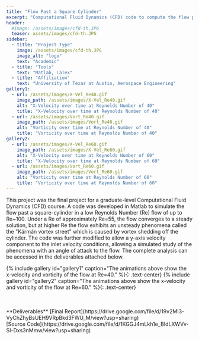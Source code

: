```yaml
---
title: "Flow Past a Square Cylinder"
excerpt: "Computational Fluid Dynamics (CFD) code to compute the flow past a square cylinder at low Reynolds Numbers using a Incompressible 2D Navier-Stokes solver"
header:
  #image: /assets/images/cfd-th.JPG
  teaser: assets/images/cfd-th.JPG
sidebar:
  - title: "Project Type"
    image: /assets/images/cfd-th.JPG
    image_alt: "logo"
    text: "Academic"
  - title: "Tools"
    text: "Matlab, LaTex"
  - title: "Affiliation"
    text: "University of Texas at Austin, Aerospace Engineering"
gallery1:
  - url: /assets/images/X-Vel_Re40.gif
    image_path: /assets/images/X-Vel_Re40.gif
    alt: "X-Velocity over time at Reynolds Number of 40"
    title: "X-Velocity over time at Reynolds Number of 40"
  - url: /assets/images/Vort_Re40.gif
    image_path: /assets/images/Vort_Re40.gif
    alt: "Vorticity over time at Reynolds Number of 40"
    title: "Vorticity over time at Reynolds Number of 40"
gallery2:  
  - url: /assets/images/X-Vel_Re60.gif
    image_path: /assets/images/X-Vel_Re60.gif
    alt: "X-Velocity over time at Reynolds Number of 60"
    title: "X-Velocity over time at Reynolds Number of 60"
  - url: /assets/images/Vort_Re60.gif
    image_path: /assets/images/Vort_Re60.gif
    alt: "Vorticity over time at Reynolds Number of 60"
    title: "Vorticity over time at Reynolds Number of 60"
---
```


This project was the final project for a graduate-level Computational Fluid Dynamics (CFD) course. A code was developed in Matlab to simulate the flow past a square-cylinder in a low Reynolds Number (Re) flow of up to Re~100. Under a Re of approximately Re=55, the flow converges to a steady solution, but at higher Re the flow exhibits an unsteady phenomena called the "Kármán vortex street" which is caused by vortex shedding off the cylinder. The code was further modified to allow a y-axis velocity component to the inlet velocity conditions, allowing a simulated study of the phenomena with an angle of attack to the flow. The complete analysis can be accessed in the deliverables attached below.

{% include gallery id="gallery1" caption="The animations above show the x-velocity and vorticity of the flow at Re=40." %}{: .text-center}
{% include gallery id="gallery2" caption="The animations above show the x-velocity and vorticity of the flow at Re=60." %}{: .text-center}

<br/>
<br/>
**Deliverables**
[Final Report](https://drive.google.com/file/d/19v2MI3-VyChZhyBsUEH9VRpBkd3FWU_M/view?usp=sharing)
<br/>
[Source Code](https://drive.google.com/file/d/1KGGJ4mLkh1e_BIdLXWVv-SI-Dxs3nMmw/view?usp=sharing)
